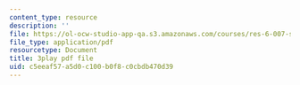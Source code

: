```yaml
---
content_type: resource
description: ''
file: https://ol-ocw-studio-app-qa.s3.amazonaws.com/courses/res-6-007-signals-and-systems-spring-2011/c5eeaf57a5d0c100b0f8c0cbdb470d39_D1WF9YKqf3o.pdf
file_type: application/pdf
resourcetype: Document
title: 3play pdf file
uid: c5eeaf57-a5d0-c100-b0f8-c0cbdb470d39
---
```

